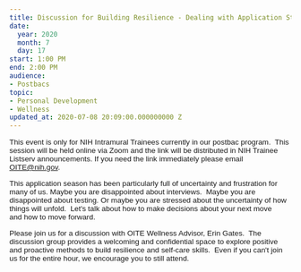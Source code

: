 ```yaml
---
title: Discussion for Building Resilience - Dealing with Application Stress and Disappointments
date:
  year: 2020
  month: 7
  day: 17
start: 1:00 PM
end: 2:00 PM
audience:
- Postbacs
topic:
- Personal Development
- Wellness
updated_at: 2020-07-08 20:09:00.000000000 Z
---
```

<span style="font-family: arial, helvetica, sans-serif; font-size:
10pt;">This event is only for NIH Intramural Trainees currently in our
postbac program.  This session will be held online via Zoom and the link
will be distributed in NIH Trainee Listserv announcements. If you need
the link immediately please email OITE@nih.gov. </span>

<span style="font-family: arial, helvetica, sans-serif; font-size:
10pt;">This application season has been particularly full of uncertainty
and frustration for many of us. Maybe you are disappointed about
interviews.  Maybe you are disappointed about testing. Or maybe you are
stressed about the uncertainty of how things will unfold.  Let's talk
about how to make decisions about your next move and how to move
forward.   </span>

<span style="font-family: arial, helvetica, sans-serif; font-size:
10pt;">Please join us for a discussion with OITE Wellness Advisor, Erin
Gates.  The discussion group provides a welcoming and confidential space
to explore positive and proactive methods to build resilience and
self-care skills.  Even if you can\'t join us for the entire hour, we
encourage you to still attend.  </span>

 

 
